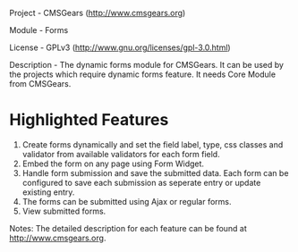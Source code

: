 Project 	- CMSGears (http://www.cmsgears.org)

Module  	- Forms

License 	- GPLv3 (http://www.gnu.org/licenses/gpl-3.0.html)

Description - The dynamic forms module for CMSGears. It can be used by the projects which require dynamic forms feature. It needs Core Module from CMSGears.

Highlighted Features
=========================================
1. Create forms dynamically and set the field label, type, css classes and validator from available validators for each form field.
2. Embed the form on any page using Form Widget.
3. Handle form submission and save the submitted data. Each form can be configured to save each submission as seperate entry or update existing entry.
4. The forms can be submitted using Ajax or regular forms.
5. View submitted forms.

Notes: The detailed description for each feature can be found at http://www.cmsgears.org.